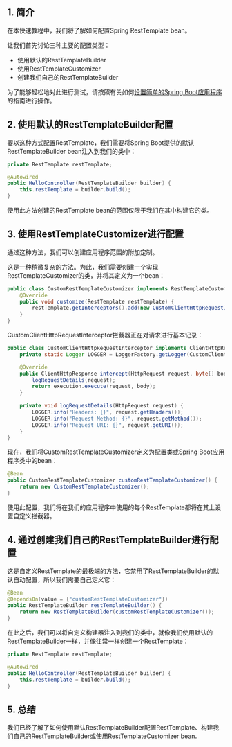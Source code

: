 ## 1. 简介

在本快速教程中，我们将了解如何配置Spring RestTemplate bean。

让我们首先讨论三种主要的配置类型：

-   使用默认的RestTemplateBuilder
-   使用RestTemplateCustomizer
-   创建我们自己的RestTemplateBuilder

为了能够轻松地对此进行测试，请按照有关如何[设置简单的Spring Boot应用程序](https://www.baeldung.com/spring-boot-start)的指南进行操作。

## 2. 使用默认的RestTemplateBuilder配置

要以这种方式配置RestTemplate，我们需要将Spring Boot提供的默认RestTemplateBuilder bean注入到我们的类中：

```java
private RestTemplate restTemplate;

@Autowired
public HelloController(RestTemplateBuilder builder) {
    this.restTemplate = builder.build();
}
```

使用此方法创建的RestTemplate bean的范围仅限于我们在其中构建它的类。

## 3. 使用RestTemplateCustomizer进行配置

通过这种方法，我们可以创建应用程序范围的附加定制。

这是一种稍微复杂的方法。为此，我们需要创建一个实现RestTemplateCustomizer的类，并将其定义为一个bean：

```java
public class CustomRestTemplateCustomizer implements RestTemplateCustomizer {
    @Override
    public void customize(RestTemplate restTemplate) {
        restTemplate.getInterceptors().add(new CustomClientHttpRequestInterceptor());
    }
}
```

CustomClientHttpRequestInterceptor拦截器正在对请求进行基本记录：

```java
public class CustomClientHttpRequestInterceptor implements ClientHttpRequestInterceptor {
    private static Logger LOGGER = LoggerFactory.getLogger(CustomClientHttpRequestInterceptor.class);

    @Override
    public ClientHttpResponse intercept(HttpRequest request, byte[] body, ClientHttpRequestExecution execution) throws IOException {
        logRequestDetails(request);
        return execution.execute(request, body);
    }
    
    private void logRequestDetails(HttpRequest request) {
        LOGGER.info("Headers: {}", request.getHeaders());
        LOGGER.info("Request Method: {}", request.getMethod());
        LOGGER.info("Request URI: {}", request.getURI());
    }
}
```

现在，我们将CustomRestTemplateCustomizer定义为配置类或Spring Boot应用程序类中的bean：

```java
@Bean
public CustomRestTemplateCustomizer customRestTemplateCustomizer() {
    return new CustomRestTemplateCustomizer();
}
```

使用此配置，我们将在我们的应用程序中使用的每个RestTemplate都将在其上设置自定义拦截器。

## 4. 通过创建我们自己的RestTemplateBuilder进行配置

这是自定义RestTemplate的最极端的方法，它禁用了RestTemplateBuilder的默认自动配置，所以我们需要自己定义它：

```java
@Bean
@DependsOn(value = {"customRestTemplateCustomizer"})
public RestTemplateBuilder restTemplateBuilder() {
    return new RestTemplateBuilder(customRestTemplateCustomizer());
}
```

在此之后，我们可以将自定义构建器注入到我们的类中，就像我们使用默认的RestTemplateBuilder一样，并像往常一样创建一个RestTemplate：

```java
private RestTemplate restTemplate;

@Autowired
public HelloController(RestTemplateBuilder builder) {
    this.restTemplate = builder.build();
}
```

## 5. 总结

我们已经了解了如何使用默认RestTemplateBuilder配置RestTemplate、构建我们自己的RestTemplateBuilder或使用RestTemplateCustomizer bean。